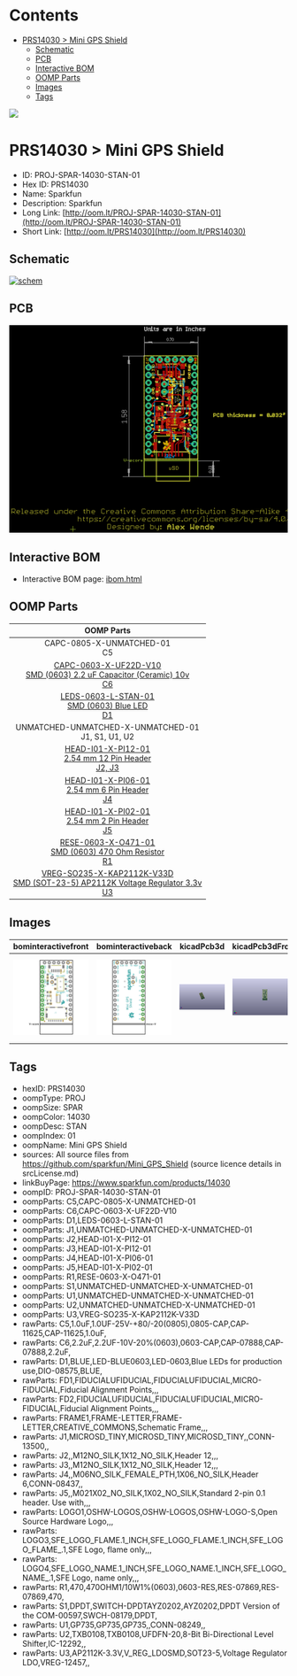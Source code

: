 



Contents
========

* [PRS14030 > Mini GPS Shield](#prs14030--mini-gps-shield)
	* [Schematic](#schematic)
	* [PCB](#pcb)
	* [Interactive BOM](#interactive-bom)
	* [OOMP Parts](#oomp-parts)
	* [Images](#images)
	* [Tags](#tags)
  
![][im]
# PRS14030 > Mini GPS Shield

- ID: PROJ-SPAR-14030-STAN-01
- Hex ID: PRS14030
- Name: Sparkfun
- Description: Sparkfun
- Long Link: [http://oom.lt/PROJ-SPAR-14030-STAN-01](http://oom.lt/PROJ-SPAR-14030-STAN-01)
- Short Link: [http://oom.lt/PRS14030](http://oom.lt/PRS14030)

## Schematic
  
[![schem](eagleSchemImage.png)](eagleSchemImage.png)
## PCB
  
[![pcb](eagleImage.png)](eagleImage.png)
## Interactive BOM

- Interactive BOM page: [ibom.html](https://htmlpreview.github.io/?https://github.com/oomlout/oomlout_OOMP_projects/blob/main/PROJ-SPAR-14030-STAN-01/kicad/bom/ibom.html)

## OOMP Parts
  

|OOMP Parts|
| :---: |
|CAPC-0805-X-UNMATCHED-01<BR>C5|
|[CAPC-0603-X-UF22D-V10<br> SMD (0603) 2.2 uF Capacitor (Ceramic) 10v<br> C6](https://github.com/oomlout/oomlout_OOMP_parts/tree/main/CAPC-0603-X-UF22D-V10/)|
|[LEDS-0603-L-STAN-01<br> SMD (0603) Blue LED<br> D1](https://github.com/oomlout/oomlout_OOMP_parts/tree/main/LEDS-0603-L-STAN-01/)|
|UNMATCHED-UNMATCHED-X-UNMATCHED-01<BR>J1, S1, U1, U2|
|[HEAD-I01-X-PI12-01<br> 2.54 mm 12 Pin Header<br> J2, J3](https://github.com/oomlout/oomlout_OOMP_parts/tree/main/HEAD-I01-X-PI12-01/)|
|[HEAD-I01-X-PI06-01<br> 2.54 mm 6 Pin Header<br> J4](https://github.com/oomlout/oomlout_OOMP_parts/tree/main/HEAD-I01-X-PI06-01/)|
|[HEAD-I01-X-PI02-01<br> 2.54 mm 2 Pin Header<br> J5](https://github.com/oomlout/oomlout_OOMP_parts/tree/main/HEAD-I01-X-PI02-01/)|
|[RESE-0603-X-O471-01<br> SMD (0603) 470 Ohm Resistor<br> R1](https://github.com/oomlout/oomlout_OOMP_parts/tree/main/RESE-0603-X-O471-01/)|
|[VREG-SO235-X-KAP2112K-V33D<br> SMD (SOT-23-5) AP2112K Voltage Regulator 3.3v<br> U3](https://github.com/oomlout/oomlout_OOMP_parts/tree/main/VREG-SO235-X-KAP2112K-V33D/)|

## Images
  
  

|bominteractivefront|bominteractiveback|kicadPcb3d|kicadPcb3dFront|kicadPcb3dBack|eagleImage|eagleSchemImage|pcbdraw|pcbdrawback|
| :---: | :---: | :---: | :---: | :---: | :---: | :---: | :---: | :---: |
|[![bominteractivefront](bomFront_140.png)](bomFront.png)|[![bominteractiveback](bomBack_140.png)](bomBack.png)|[![kicadPcb3d](kicadPcb3d_140.png)](kicadPcb3d.png)|[![kicadPcb3dFront](kicadPcb3dFront_140.png)](kicadPcb3dFront.png)|[![kicadPcb3dBack](kicadPcb3dBack_140.png)](kicadPcb3dBack.png)|[![eagleImage](eagleImage_140.png)](eagleImage.png)|[![eagleSchemImage](eagleSchemImage_140.png)](eagleSchemImage.png)|[![pcbdraw](pcbdraw_140.png)](pcbdraw.png)|[![pcbdrawback](pcbdrawBack_140.png)](pcbdrawBack.png)|

## Tags

- hexID: PRS14030
- oompType: PROJ
- oompSize: SPAR
- oompColor: 14030
- oompDesc: STAN
- oompIndex: 01
- oompName: Mini GPS Shield
- sources: All source files from https://github.com/sparkfun/Mini_GPS_Shield (source licence details in srcLicense.md)
- linkBuyPage: https://www.sparkfun.com/products/14030
- oompID: PROJ-SPAR-14030-STAN-01
- oompParts: C5,CAPC-0805-X-UNMATCHED-01
- oompParts: C6,CAPC-0603-X-UF22D-V10
- oompParts: D1,LEDS-0603-L-STAN-01
- oompParts: J1,UNMATCHED-UNMATCHED-X-UNMATCHED-01
- oompParts: J2,HEAD-I01-X-PI12-01
- oompParts: J3,HEAD-I01-X-PI12-01
- oompParts: J4,HEAD-I01-X-PI06-01
- oompParts: J5,HEAD-I01-X-PI02-01
- oompParts: R1,RESE-0603-X-O471-01
- oompParts: S1,UNMATCHED-UNMATCHED-X-UNMATCHED-01
- oompParts: U1,UNMATCHED-UNMATCHED-X-UNMATCHED-01
- oompParts: U2,UNMATCHED-UNMATCHED-X-UNMATCHED-01
- oompParts: U3,VREG-SO235-X-KAP2112K-V33D
- rawParts: C5,1.0uF,1.0UF-25V-+80/-20(0805),0805-CAP,CAP-11625,CAP-11625,1.0uF,
- rawParts: C6,2.2uF,2.2UF-10V-20%(0603),0603-CAP,CAP-07888,CAP-07888,2.2uF,
- rawParts: D1,BLUE,LED-BLUE0603,LED-0603,Blue LEDs for production use,DIO-08575,BLUE,
- rawParts: FD1,FIDUCIALUFIDUCIAL,FIDUCIALUFIDUCIAL,MICRO-FIDUCIAL,Fiducial Alignment Points,,,
- rawParts: FD2,FIDUCIALUFIDUCIAL,FIDUCIALUFIDUCIAL,MICRO-FIDUCIAL,Fiducial Alignment Points,,,
- rawParts: FRAME1,FRAME-LETTER,FRAME-LETTER,CREATIVE_COMMONS,Schematic Frame,,,
- rawParts: J1,MICROSD_TINY,MICROSD_TINY,MICROSD_TINY,,CONN-13500,,
- rawParts: J2,,M12NO_SILK,1X12_NO_SILK,Header 12,,,
- rawParts: J3,,M12NO_SILK,1X12_NO_SILK,Header 12,,,
- rawParts: J4,,M06NO_SILK_FEMALE_PTH,1X06_NO_SILK,Header 6,CONN-08437,,
- rawParts: J5,,M021X02_NO_SILK,1X02_NO_SILK,Standard 2-pin 0.1 header. Use with,,,
- rawParts: LOGO1,OSHW-LOGOS,OSHW-LOGOS,OSHW-LOGO-S,Open Source Hardware Logo,,,
- rawParts: LOGO3,SFE_LOGO_FLAME.1_INCH,SFE_LOGO_FLAME.1_INCH,SFE_LOGO_FLAME_.1,SFE Logo, flame only,,,
- rawParts: LOGO4,SFE_LOGO_NAME.1_INCH,SFE_LOGO_NAME.1_INCH,SFE_LOGO_NAME_.1,SFE Logo, name only,,,
- rawParts: R1,470,470OHM1/10W1%(0603),0603-RES,RES-07869,RES-07869,470,
- rawParts: S1,DPDT,SWITCH-DPDTAYZ0202,AYZ0202,DPDT Version of the COM-00597,SWCH-08179,DPDT,
- rawParts: U1,GP735,GP735,GP735,,CONN-08249,,
- rawParts: U2,TXB0108,TXB0108,UFDFN-20,8-Bit Bi-Directional Level Shifter,IC-12292,,
- rawParts: U3,AP2112K-3.3V,V_REG_LDOSMD,SOT23-5,Voltage Regulator LDO,VREG-12457,,



[im]: kicadPcb3d_450.png
